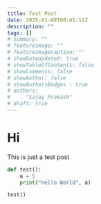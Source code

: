 ```yaml
---
title: Test Post
date: 2025-01-08T08:45:11Z
description: ""
tags: []
# summary: ""
# featureimage: ""
# featureimagecaption: ""
# showDateUpdated: true
# showTableOfContents: false
# showComments: false
# showAuthor: false
# showAuthorsBadges : true 
# authors:
#   - "Sajay Prakash"
# draft: true
---
```


# Hi
This is just a test post

```python
def test():
    a = 5
    print("Hello World", a)

test()
```
